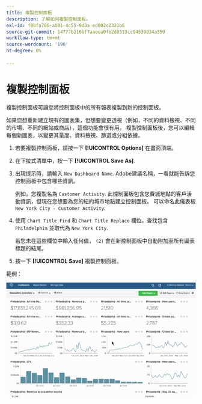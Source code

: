 ```yaml
---
title: 複製控制面板
description: 了解如何複製控制面板。
exl-id: f0bfa786-ab01-4c55-9d8a-ed002c2321b6
source-git-commit: 14777b216bf7aaeea0fb2d0513cc94539034a359
workflow-type: tm+mt
source-wordcount: '196'
ht-degree: 0%

---
```


# 複製控制面板

複製控制面板可讓您將控制面板中的所有報表複製到新的控制面板。

如果您想重新建立現有的圖表集，但想要變更透視（例如，不同的資料檢視、不同的市場、不同的網站或商店），這個功能會很有用。 複製控制面板後，您可以編輯每個新圖表，以變更其量度、資料檢視、篩選或分組依據。

1. 若要複製控制面板，請按一下 **[!UICONTROL Options]** 在畫面頂端。

1. 在下拉式清單中，按一下 **[!UICONTROL Save As]**.

1. 出現提示時，請輸入 `New Dashboard Name`. Adobe建議名稱，一看就能告訴您控制面板中包含哪些資訊。

   例如，您複製名為 `Customer Activity`. 此控制面板包含您費城地點的客戶活動資訊，但現在您想要為您的紐約城市地點建立控制面板。 可以命名此儀表板 `New York City - Customer Activity`.

1. 使用 `Chart Title Find` 和 `Chart Title Replace` 欄位，查找包含 `Philadelphia` 並取代為 `New York City`.

   若您未在這些欄位中輸入任何值， `(2)` 會在新控制面板中自動附加至所有圖表標題的結尾。

1. 按一下 **[!UICONTROL Save]** 複製控制面板。

範例：

![複製控制面板](../../assets/datgif.gif)

